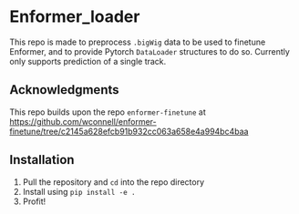 # Enformer_loader

This repo is made to preprocess `.bigWig` data to be used to finetune Enformer, and to provide Pytorch `DataLoader` structures to do so. Currently only supports prediction of a single track.

## Acknowledgments
This repo builds upon the repo `enformer-finetune` at https://github.com/wconnell/enformer-finetune/tree/c2145a628efcb91b932cc063a658e4a994bc4baa

## Installation
1. Pull the repository and `cd` into the repo directory
2. Install using `pip install -e .`
3. Profit!

